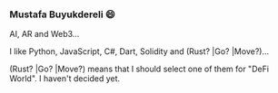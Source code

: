 ### Mustafa Buyukdereli 😄

AI, AR and Web3...

I like Python, JavaScript, C#, Dart, Solidity and (Rust? |Go? |Move?)...

(Rust? |Go? |Move?) means that I should select one of them for "DeFi World". I haven't decided yet.

